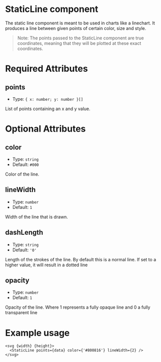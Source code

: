 # StaticLine component

The static line component is meant to be used in charts like a linechart. It produces a line between given points of certain color, size and style.

> Note: The points passed to the StaticLine component are true coordinates, meaning that they will be plotted at these exact coordinates.

# Required Attributes

## points

- Type: `{ x: number; y: number }[]`

List of points containing an x and y value.

# Optional Attributes

## color

- Type: `string`
- Default: `#000`

Color of the line.

## lineWidth

- Type: `number`
- Default: `1`

Width of the line that is drawn.

## dashLength

- Type: `string`
- Default: `'0'`

Length of the strokes of the line. By default this is a normal line. If set to a higher value, it will result in a dotted line

## opacity

- Type: `number`
- Default: `1`

Opacity of the line. Where 1 represents a fully opaque line and 0 a fully transparent line

# Example usage

```svelte
<svg {width} {height}>
  <StaticLine points={data} color={'#800816'} lineWidth={2} />
</svg>
```
